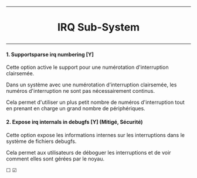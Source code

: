 ------------------------------------------------------------------------------------------------------------------------------------------
# <p align='center'> IRQ Sub-System </p>
------------------------------------------------------------------------------------------------------------------------------------------
#### 1. Supportsparse irq numbering [Y]
Cette option active le support pour une numérotation d'interruption clairsemée. 

Dans un système avec une numérotation d'interruption clairsemée, les numéros d'interruption ne sont pas nécessairement continus.

Cela permet d'utiliser un plus petit nombre de numéros d'interruption tout en prenant en charge un grand nombre de périphériques.
<br />

#### 2. Expose irq internals in debugfs [Y] (Mitigé, Sécurité)
Cette option expose les informations internes sur les interruptions dans le système de fichiers debugfs.

Cela permet aux utilisateurs de déboguer les interruptions et de voir comment elles sont gérées par le noyau.


☐ ☑
